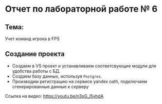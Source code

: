 # Отчет по лабораторной работе № 6  

## Тема:  
Учет команд игрока в FPS  

## Создание проекта  

- Создаем в VS проект и устанавливаем соответсвующие модули для удобства работы с БД.  
- Создаем базу данных, используя `Postgres`.
- Производим регистрацию на сервисе yandex oath, подключаем сгенерированные данные к серверу


Ссылка на видео: https://youtu.be/n3sG_l5yhdA
